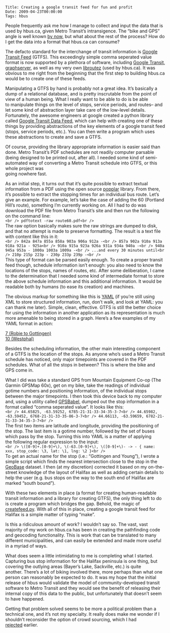    Title: Creating a google transit feed for fun and profit
    Date: 2009-04-23T00:00:00
    Tags: hbus


People frequently ask me how I manage to collect and input the data that is used by hbus.ca, given Metro Transit&#8217;s intransigence. The &#8220;bike and GPS&#8221; angle is well known [by now][1], but what about the rest of the process? How do I get the data into a format that hbus.ca can consume?

The defacto standard for the interchange of transit information is [Google Transit Feed][2] (GTFS). This exceedingly simple comma seperated value format is now supported by a plethora of software, including [Google Transit][3], [graphserver][4], as well as my very own [libroutez][5] (used by hbus.ca). It was obvious to me right from the beginning that the first step to building hbus.ca would be to create one of these feeds. 

Manipulating a GTFS by hand is probably not a great idea. It&#8217;s basically a dump of a relational database, and is pretty inscrutable from the point of view of a human being. What I really want to be able to do is be able  
to manipulate things on the level of stops, service periods, and routes&#8211; and let some kind of abstraction layer take care of the low-level details. Fortunately, the awesome engineers at google created a python library called [Google Transit Data Feed][2], which can help with creating one of these things by providing abstractions of the key elements of a google transit feed (stops, service periods, etc.). You can then write a program which uses these abstractions to create and save a GTFS.

Of course, providing the library appropriate information is easier said than done. Metro Transit&#8217;s PDF schedules are not readily computer parsable (being designed to be printed out, after all). I needed some kind of semi-automated way of converting a Metro Transit schedule into GTFS, or this whole project was  
going nowhere fast. 

As an initial step, it turns out that it&#8217;s quite possible to extract textual information from a PDF using the open source [popplar][6] library. From there, it&#8217;s possible to extract the stopping times for an individual bus route. Let&#8217;s give an example. For example, let&#8217;s take the case of adding the 60 (Portland Hill&#8217;s route), something I&#8217;m currently working on. All I had to do was download the PDF file from Metro Transit&#8217;s site and then run the following on the command line:  
`<br />
pdftotext -raw route60.pdf<br />
`  
The raw option basically makes sure the raw strings are dumped to disk, and that no attempt is made to preserve formatting. The result is a text file with content like this in it:  
`<br />
842a 847a 855a 858a 903a 906a 912a -<br />
857a 902a 910a 913a 918a 921a - 925a<br />
910a 915a 923a 926a 931a 934a 940a -<br />
940a 945a 953a - 1000a 1003a 1009a -<br />
...and every 30 minutes until<br />
210p 215p 223p - 230p 233p 239p -<br />
`  
This type of format can be parsed easily enough. To create a proper transit feed though, schedule information isn&#8217;t enough: you also need to know the locations of the stops, names of routes, etc. After some deliberation, I came to the determination that I needed some kind of intermediate format to store the above schedule information and this additional information. It would be readable both by humans (to ease its creation) and machines.

The obvious markup for something like this is [YAML][7] (if you&#8217;re still using XML to store structured information, run, don&#8217;t walk, and look at YAML: you can thank me later). Simple, clean, effective. GTFS is still the better choice for using the information in another application as its representation is much more amenable to being stored in a graph. Here&#8217;s a few examples of my YAML format in action:

[7 (Robie to Gottingen)][8]  
[10 (Westphal)][9]

Besides the scheduling information, the other main interesting component of a GTFS is the location of the stops. As anyone who&#8217;s used a Metro Transit schedule has noticed, only major timepoints are covered in the PDF schedules. What of all the stops in between? This is where the bike and GPS come in.

What I did was take a standard GPS from Mountain Equipment Co-op (The Garmin GPSMap 60x), get on my bike, take the readings of individual gotime numbers and positioning information, of the individual stops between the major timepoints. I then took this device back to my computer and, using a utility called [GPSBabel][10], dumped out the stop information in a format called &#8220;comma seperated value&#8221;. It looks like this:  
`<br />
44.65825, -63.59252, 6785-21-31-33-34-35-3-7<br />
44.65982, -63.59452, 6768-21-31-33-35-86-3-7<br />
44.66113, -63.59659, 6782-21-31-33-34-35-3-7<br />
`  
The first two items are latitude and longitude, providing the positioning of the stop. The last item is a gotime number, followed by the set of buses which pass by the stop. Turning this into YAML is a matter of applying  
the following regular expression to the input:  
`<br />
\([0-9]+.[0-9]+\), \(-63.[0-9]+\), \([0-9]+\)- -> - { name: xxx, stop_code: \3, lat: \1, lng: \2 }<br />
`  
To get an actual name for the stop (i.e.: &#8220;Gottingen and Young&#8221;), I wrote a simple script which finds the nearest intersection close to the stop in the [GeoBase][11] dataset. I then (at my discretion) corrected it based on my on-the-street knowledge of the layout of Halifax as well as adding certain details to help the user (e.g. bus stops on the way to the south end of Halifax are marked &#8220;south bound&#8221;).

With these two elements in place (a format for creating human-readable transit information and a library for creating GTFS), the only thing left to do is create a program which bridges the gap. Behold, the magic of  
[createfeed.py][12]. With all of this in place, creating a google transit feed for Halifax is a simple matter of typing &#8220;make&#8221;.

Is this a ridiculous amount of work? I wouldn&#8217;t say so. The vast, vast majority of my work on hbus.ca has been in creating the pathfinding code and geocoding functionality. This is work that can be translated to many different municipalities, and can easily be extended and made more useful in a myriad of ways.

What does seem a little intimidating to me is completing what I started. Capturing bus stop information for the Halifax peninsula is one thing, but covering the outlying areas (Bayer&#8217;s Lake, Sackville, etc.) is quite  
another. There&#8217;s a lot of biking involved there, more perhaps than what one person can reasonably be expected to do. It was my hope that the initial release of hbus would validate the model of community-developed transit software to Metro Transit and they would see the benefit of releasing their internal copy of this data to the public, but unfortunately that doesn&#8217;t seem to have happened. 

Getting that problem solved seems to be more a political problem than a technical one, and it&#8217;s not my specialty. It really does make me wonder if I shouldn&#8217;t reconsider the option of crowd sourcing, which I had  
[rejected][13] earlier.

 [1]: http://www.thecoast.ca/halifax/beta-the-public-transit-day-tripper/Content?oid=1098826
 [2]: http://code.google.com/p/googletransitdatafeed
 [3]: http://google.com/transit
 [4]: http://github.com/bmander/graphserver
 [5]: http://github.com/wlach/libroutez
 [6]: http://poppler.freedesktop.org/
 [7]: http://yaml.org
 [8]: http://github.com/wlach/halifax-transit-feed/blob/fef68c18928272670b3c57ae5530260deed85883/7-robie-to-gottingen.yml
 [9]: http://github.com/wlach/halifax-transit-feed/blob/fef68c18928272670b3c57ae5530260deed85883/10-to-westphal.yml
 [10]: http://gpsbabel.org
 [11]: http://geobase.ca
 [12]: http://github.com/wlach/halifax-transit-feed/blob/fef68c18928272670b3c57ae5530260deed85883/createfeed.py
 [13]: http://wrla.ch/blog/2009/03/hbusca-and-thoughts-about-crowdsourcing/